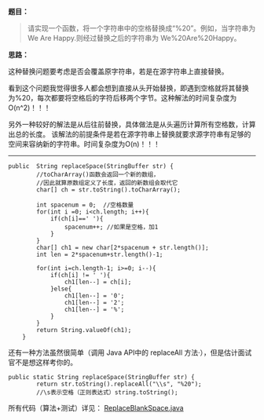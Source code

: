 **题目：**

>请实现一个函数，将一个字符串中的空格替换成“%20”。例如，当字符串为 We Are Happy.则经过替换之后的字符串为 We%20Are%20Happy。


**思路：**

这种替换问题要考虑是否会覆盖原字符串，若是在源字符串上直接替换。

看到这个问题我觉得很多人都会想到直接从头开始替换，即遇到空格就将其替换为%20，每次都要将空格后的字符后移两个字节。这种解法的时间复杂度为O(n^2)！！！

另外一种较好的解法是从后往前替换，具体做法是从头遍历计算所有空格数，计算出总的长度。 该解法的前提条件是若在源字符串上替换就要求源字符串有足够的空间来容纳新的字符串。时间复杂度为O(n)！！！



***

```
public  String replaceSpace(StringBuffer str) {
        //toCharArray()函数会返回一个新的数组，
        //因此就算原数组定义了长度，返回的新数组会取代它
        char[] ch = str.toString().toCharArray();

        int spacenum = 0;  //空格数量
        for(int i =0; i<ch.length; i++){
            if(ch[i]==' '){
                spacenum++; //如果是空格，加1
            }
        }
        char[] ch1 = new char[2*spacenum + str.length()];
        int len = 2*spacenum+str.length()-1;

        for(int i=ch.length-1; i>=0; i--){
            if(ch[i] != ' '){
                ch1[len--] = ch[i];
            }else{
                ch1[len--] = '0';
                ch1[len--] = '2';
                ch1[len--] = '%';
            }
        }
        return String.valueOf(ch1);
    }
```

还有一种方法虽然很简单（调用 Java API中的 replaceAll 方法·），但是估计面试官不是想这样考你的。

```
public static String replaceSpace(StringBuffer str) {
        return str.toString().replaceAll("\\s", "%20");
        //\s表示空格（正则表达式）string.toString();
```


所有代码（算法+测试）详见： [ReplaceBlankSpace.java](./ReplaceBlankSpace.java)

